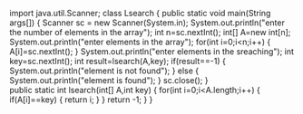 import java.util.Scanner;
class Lsearch {
   public static void main(String args[]) {
     Scanner sc = new Scanner(System.in);
     System.out.println("enter the number of elements in the array");
     int n=sc.nextInt();
     int[] A=new int[n];
          System.out.println("enter elements in the array");
     for(int i=0;i<n;i++) {
      A[i]=sc.nextInt();
      }
           System.out.println("enter elements in the sreaching");
     int key=sc.nextInt();
     int result=lsearch(A,key);
     if(result==-1) {
           System.out.println("element is not found");
           }
      else {
             System.out.println("element is found");
           }
         sc.close();
     }    
     public static int lsearch(int[] A,int key)
     {
        for(int i=0;i<A.length;i++) {
      if(A[i]==key) {
        return i;
        }
      }
      return -1;
     }
   }     
     
